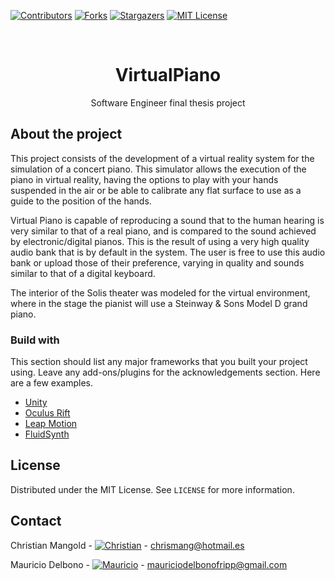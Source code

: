 <!-- PROJECT SHIELDS -->
[![Contributors][contributors-shield]][contributors-url]
[![Forks][forks-shield]][forks-url]
[![Stargazers][stars-shield]][stars-url]
[![MIT License][license-shield]][license-url]

<!-- PROJECT LOGO -->
<br />
<p align="center">

<h1 align="center">VirtualPiano</h1>

  <p align="center">
    Software Engineer final thesis project
    <br />
  </p>
</p>

<!-- ABOUT THE PROJECT -->
## About the project

This project consists of the development of a virtual reality system
for the simulation of a concert piano. This simulator allows the execution of the
piano in virtual reality, having the options to play with your hands suspended
in the air or be able to calibrate any flat surface to use as a guide to
the position of the hands.

Virtual Piano is capable of reproducing a sound that to the human hearing is very
similar to that of a real piano, and is compared to the sound achieved by electronic/digital pianos. 
This is the result of using a very high quality audio bank that is by default in the system. The user is free to use this audio bank or upload those of their preference, 
varying in quality and sounds similar to that of a digital keyboard.

The interior of the Solis theater was modeled for the virtual environment, where in the
stage the pianist will use a Steinway & Sons Model D grand piano.

### Build with

This section should list any major frameworks that you built your project using. Leave any add-ons/plugins for the acknowledgements section. Here are a few examples.
* [Unity](https://unity.com/)
* [Oculus Rift](https://www.oculus.com/)
* [Leap Motion](https://www.ultraleap.com/)
* [FluidSynth](http://www.fluidsynth.org/)

<!-- License -->
## License

Distributed under the MIT License. See `LICENSE` for more information.

<!-- Contact -->
## Contact

Christian Mangold - [![Christian][linkedin-shield]][linkedin-url-christian] - chrismang@hotmail.es

Mauricio Delbono - [![Mauricio][linkedin-shield]][linkedin-url-mauricio] - mauriciodelbonofripp@gmail.com


<!-- MARKDOWN LINKS & IMAGES -->
<!-- https://www.markdownguide.org/basic-syntax/#reference-style-links -->
[contributors-shield]: https://img.shields.io/github/contributors/MauricioDelbono/VirtualPiano.svg?style=flat-square
[contributors-url]: https://github.com/MauricioDelbono/VirtualPiano/graphs/contributors
[forks-shield]: https://img.shields.io/github/forks/MauricioDelbono/VirtualPiano.svg?style=flat-square
[forks-url]: https://github.com/MauricioDelbono/VirtualPiano/network/members
[stars-shield]: https://img.shields.io/github/stars/MauricioDelbono/VirtualPiano.svg?style=flat-square
[stars-url]: https://github.com/MauricioDelbono/VirtualPiano/stargazers
[license-shield]: https://img.shields.io/github/license/MauricioDelbono/VirtualPiano.svg?style=flat-square
[license-url]: https://github.com/MauricioDelbono/VirtualPiano/blob/master/LICENSE.txt
[linkedin-shield]: https://img.shields.io/badge/-LinkedIn-black.svg?style=flat-square&logo=linkedin&colorB=555
[linkedin-url-christian]: https://linkedin.com/in/christian-mangold-320861b2
[linkedin-url-mauricio]: https://linkedin.com/in/mauricio-delbono-fripp-a77770180
[product-screenshot]: images/screenshot.png
